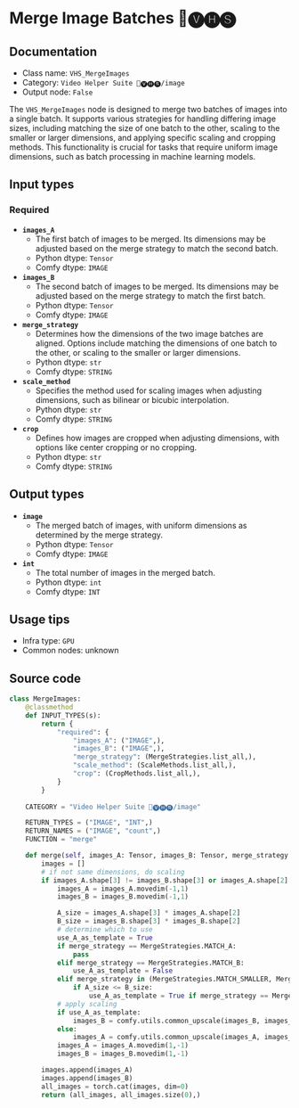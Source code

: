 # Merge Image Batches 🎥🅥🅗🅢
## Documentation
- Class name: `VHS_MergeImages`
- Category: `Video Helper Suite 🎥🅥🅗🅢/image`
- Output node: `False`

The `VHS_MergeImages` node is designed to merge two batches of images into a single batch. It supports various strategies for handling differing image sizes, including matching the size of one batch to the other, scaling to the smaller or larger dimensions, and applying specific scaling and cropping methods. This functionality is crucial for tasks that require uniform image dimensions, such as batch processing in machine learning models.
## Input types
### Required
- **`images_A`**
    - The first batch of images to be merged. Its dimensions may be adjusted based on the merge strategy to match the second batch.
    - Python dtype: `Tensor`
    - Comfy dtype: `IMAGE`
- **`images_B`**
    - The second batch of images to be merged. Its dimensions may be adjusted based on the merge strategy to match the first batch.
    - Python dtype: `Tensor`
    - Comfy dtype: `IMAGE`
- **`merge_strategy`**
    - Determines how the dimensions of the two image batches are aligned. Options include matching the dimensions of one batch to the other, or scaling to the smaller or larger dimensions.
    - Python dtype: `str`
    - Comfy dtype: `STRING`
- **`scale_method`**
    - Specifies the method used for scaling images when adjusting dimensions, such as bilinear or bicubic interpolation.
    - Python dtype: `str`
    - Comfy dtype: `STRING`
- **`crop`**
    - Defines how images are cropped when adjusting dimensions, with options like center cropping or no cropping.
    - Python dtype: `str`
    - Comfy dtype: `STRING`
## Output types
- **`image`**
    - The merged batch of images, with uniform dimensions as determined by the merge strategy.
    - Python dtype: `Tensor`
    - Comfy dtype: `IMAGE`
- **`int`**
    - The total number of images in the merged batch.
    - Python dtype: `int`
    - Comfy dtype: `INT`
## Usage tips
- Infra type: `GPU`
- Common nodes: unknown


## Source code
```python
class MergeImages:
    @classmethod
    def INPUT_TYPES(s):
        return {
            "required": {
                "images_A": ("IMAGE",),
                "images_B": ("IMAGE",),
                "merge_strategy": (MergeStrategies.list_all,),
                "scale_method": (ScaleMethods.list_all,),
                "crop": (CropMethods.list_all,),
            }
        }
    
    CATEGORY = "Video Helper Suite 🎥🅥🅗🅢/image"

    RETURN_TYPES = ("IMAGE", "INT",)
    RETURN_NAMES = ("IMAGE", "count",)
    FUNCTION = "merge"

    def merge(self, images_A: Tensor, images_B: Tensor, merge_strategy: str, scale_method: str, crop: str):
        images = []
        # if not same dimensions, do scaling
        if images_A.shape[3] != images_B.shape[3] or images_A.shape[2] != images_B.shape[2]:
            images_A = images_A.movedim(-1,1)
            images_B = images_B.movedim(-1,1)

            A_size = images_A.shape[3] * images_A.shape[2]
            B_size = images_B.shape[3] * images_B.shape[2]
            # determine which to use
            use_A_as_template = True
            if merge_strategy == MergeStrategies.MATCH_A:
                pass
            elif merge_strategy == MergeStrategies.MATCH_B:
                use_A_as_template = False
            elif merge_strategy in (MergeStrategies.MATCH_SMALLER, MergeStrategies.MATCH_LARGER):
                if A_size <= B_size:
                    use_A_as_template = True if merge_strategy == MergeStrategies.MATCH_SMALLER else False
            # apply scaling
            if use_A_as_template:
                images_B = comfy.utils.common_upscale(images_B, images_A.shape[3], images_A.shape[2], scale_method, crop)
            else:
                images_A = comfy.utils.common_upscale(images_A, images_B.shape[3], images_B.shape[2], scale_method, crop)
            images_A = images_A.movedim(1,-1)
            images_B = images_B.movedim(1,-1)

        images.append(images_A)
        images.append(images_B)
        all_images = torch.cat(images, dim=0)
        return (all_images, all_images.size(0),)

```
